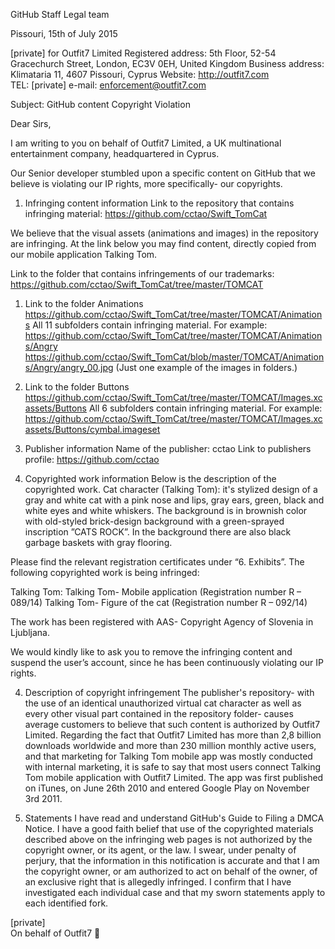 GitHub Staff
Legal team

Pissouri, 15th of July 2015

[private]
for
Outfit7 Limited
Registered address: 5th Floor, 52-54 Gracechurch Street, London, EC3V 0EH, United Kingdom
Business address: Klimataria 11, 4607 Pissouri, Cyprus
Website: http://outfit7.com
TEL: [private]
e-mail: enforcement@outfit7.com

Subject: GitHub content Copyright Violation

Dear Sirs,

I am writing to you on behalf of Outfit7 Limited, a UK multinational entertainment company, headquartered in Cyprus.

Our Senior developer stumbled upon a specific content on GitHub that we believe is violating our IP rights, more specifically- our copyrights.

1. Infringing content information
Link to the repository that contains infringing material:
https://github.com/cctao/Swift_TomCat

  We believe that the visual assets (animations and images) in the repository are infringing.
  At the link below you may find content, directly copied from our mobile application Talking Tom.

  Link to the folder that contains infringements of our trademarks:
  https://github.com/cctao/Swift_TomCat/tree/master/TOMCAT
  1. Link to the folder Animations
  https://github.com/cctao/Swift_TomCat/tree/master/TOMCAT/Animations
  All 11 subfolders contain infringing material.
  For example:
  https://github.com/cctao/Swift_TomCat/tree/master/TOMCAT/Animations/Angry
  https://github.com/cctao/Swift_TomCat/blob/master/TOMCAT/Animations/Angry/angry_00.jpg   (Just one example of the images in folders.)
  2. Link to the folder Buttons
  https://github.com/cctao/Swift_TomCat/tree/master/TOMCAT/Images.xcassets/Buttons  All 6 subfolders contain infringing material.
  For example:
  https://github.com/cctao/Swift_TomCat/tree/master/TOMCAT/Images.xcassets/Buttons/cymbal.imageset

2. Publisher information
Name of the publisher: cctao
Link to publishers profile:
https://github.com/cctao

3. Copyrighted work information
Below is the description of the copyrighted work.
Cat character (Talking Tom): it's stylized design of a gray and white cat with a pink nose and lips, gray ears, green, black and white eyes and white whiskers.
The background is in brownish color with old-styled brick-design background with a green-sprayed inscription ”CATS ROCK”. In the background there are also black garbage baskets with gray flooring.

  Please find the relevant registration certificates under “6. Exhibits”.
  The following copyrighted work is being infringed:

  Talking Tom:
  Talking Tom- Mobile application (Registration number R – 089/14)
  Talking Tom- Figure of the cat (Registration number R – 092/14)

  The work has been registered with AAS- Copyright Agency of Slovenia in Ljubljana.

  We would kindly like to ask you to remove the infringing content and suspend the user’s account, since he has been continuously violating our IP rights.

4. Description of copyright infringement
The publisher's repository- with the use of an identical unauthorized virtual cat character as well as every other visual part contained in the repository folder- causes average customers to believe that such content is authorized by Outfit7 Limited.
Regarding the fact that Outfit7 Limited has more than 2,8 billion downloads worldwide and more than 230 million monthly active users, and that marketing for Talking Tom mobile app was mostly conducted with internal marketing, it is safe to say that most users connect Talking Tom mobile application with Outfit7 Limited.
The app was first published on iTunes, on June 26th 2010 and entered Google Play on November 3rd 2011.

5. Statements
I have read and understand GitHub's Guide to Filing a DMCA Notice.
I have a good faith belief that use of the copyrighted materials described above on the infringing web pages is not authorized by the copyright owner, or its agent, or the law.
I swear, under penalty of perjury, that the information in this notification is accurate and that I am the copyright owner, or am authorized to act on behalf of the owner, of an exclusive right that is allegedly infringed.
I confirm that I have investigated each individual case and that my sworn statements apply to each identified fork.


[private]  
On behalf of Outfit7 
